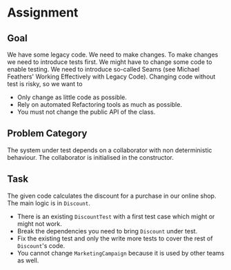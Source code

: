 Assignment
============

Goal
----

We have some legacy code. We need to make changes.
To make changes we need to introduce tests first.
We might have to change some code to enable testing.
We need to introduce so-called Seams (see Michael
Feathers' Working Effectively with Legacy Code).
Changing code without test is risky, so we want to

* Only change as little code as possible.
* Rely on automated Refactoring tools as much as possible.
* You must not change the public API of the class.

Problem Category
----------------

The system under test depends on a collaborator with
non deterministic behaviour. The collaborator is
initialised in the constructor.

Task
----

The given code calculates the discount for a purchase in
our online shop. The main logic is in `Discount`.

* There is an existing `DiscountTest` with a first test case which might or might not work.
* Break the dependencies you need to bring `Discount` under test. 
* Fix the existing test and only the write more tests to cover the rest of `Discount`'s code.
* You cannot change `MarketingCampaign` because it is used by other teams as well.
